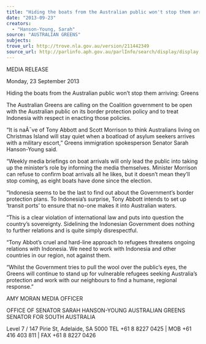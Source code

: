 ```yaml
---
title: "Hiding the boats from the Australian public won't stop them arriving: Greens"
date: "2013-09-23"
creators:
  - "Hanson-Young, Sarah"
source: "AUSTRALIAN GREENS"
subjects:
trove_url: http://trove.nla.gov.au/version/211442349
source_url: http://parlinfo.aph.gov.au/parlInfo/search/display/display.w3p;query=Id%3A%22media/pressrel/2742726%22
---
```


 MEDIA RELEASE    

 Monday, 23 September 2013    

 Hiding the boats from the Australian public won’t  stop them arriving: Greens    

 The Australian Greens are calling on the Coalition government to be open with the  Australian public on its border protection policy and to treat Indonesia with respect in  enacting those policies.     

 “It is naÃ¯ve of Tony Abbott and Scott Morrison to think Australians living on Christmas  Island will stay quiet when a boatload of asylum seekers arrives with a military escort,”  Greens immigration spokesperson Senator Sarah Hanson-Young said.    

 “Weekly media briefings on boat arrivals will only lead the public into taking up the  minister’s role by informing the media themselves. Minister Morrison can refuse to  confirm boat arrivals all he likes, but it doesn’t mean they’ll stop coming, as eight boats  have done since the election.      

 “Indonesia seems to be the last to find out about the Government’s border protection  plans. To Indonesia’s surprise, Tony Abbott intends to set up ‘transit ports’ to ensure that  no-one makes it into Australian waters.     

 “This is a clear violation of international law and puts into question the country’s  sovereignty.  Sidelining the Indonesian Government does nothing to further relations and  is quite simply disrespectful.     

 “Tony Abbot’s cruel and hard-line approach to refugees threatens ongoing relations with  Indonesia. We need to work with Indonesia and other countries in our region, not against  them.    

 “Whilst the Government tries to pull the wool over the public’s eyes, the Greens will  continue to stand up for vulnerable refugees seeking Australia’s protection and work with  our neighbours to find a humane, regional response.”   

 AMY MORAN  MEDIA OFFICER   

 OFFICE OF SENATOR SARAH HANSON-YOUNG  AUSTRALIAN GREENS SENATOR FOR SOUTH AUSTRALIA 

 

 Level 7 / 147 Pirie St, Adelaide, SA 5000  TEL  +61 8 8227 0425   |   MOB  +61 416 403 811   |   FAX  +61 8 8227 0426     

 

